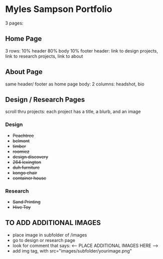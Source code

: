 # Myles Sampson Portfolio

3 pages:

## Home Page

3 rows: 10% header 80% body 10% footer
header: link to design projects, link to research projects, link to about

## About Page

same header/ footer as home page
body: 2 columns: headshot, bio

## Design / Research Pages

scroll thru projects: each project has a title, a blurb, and an image

### Design

* ~~Peachtree~~
* ~~belmont~~
* ~~timber~~
* ~~roomiez~~
* ~~design discovery~~
* ~~264 lexington~~
* ~~duh furniture~~
* ~~kongo chair~~
* ~~container house~~

### Research

* ~~Sand Printing~~
* ~~Hive Toy~~


## TO ADD ADDITIONAL IMAGES

* place image in subfolder of /images
* go to design or research page
* look for comment that says: <-- PLACE ADDITIONAL IMAGES HERE -->
* add img tag, with src="images/subfolder/yourimage.png"
